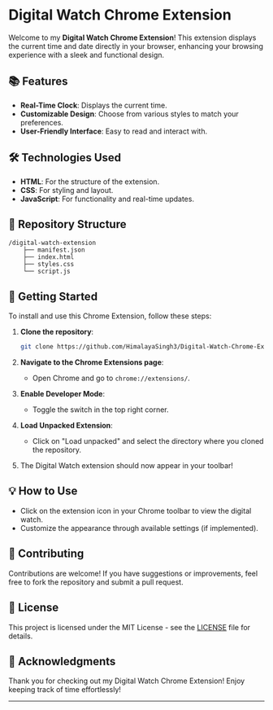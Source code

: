 # Digital Watch Chrome Extension

Welcome to my **Digital Watch Chrome Extension**! This extension displays the current time and date directly in your browser, enhancing your browsing experience with a sleek and functional design.

## 📚 Features

- **Real-Time Clock**: Displays the current time.
- **Customizable Design**: Choose from various styles to match your preferences.
- **User-Friendly Interface**: Easy to read and interact with.

## 🛠 Technologies Used

- **HTML**: For the structure of the extension.
- **CSS**: For styling and layout.
- **JavaScript**: For functionality and real-time updates.

## 📁 Repository Structure

```
/digital-watch-extension
    ├── manifest.json
    ├── index.html
    ├── styles.css
    └── script.js
```

## 🚀 Getting Started

To install and use this Chrome Extension, follow these steps:

1. **Clone the repository**:
   ```bash
   git clone https://github.com/HimalayaSingh3/Digital-Watch-Chrome-Extension.git
   ```

2. **Navigate to the Chrome Extensions page**:
   - Open Chrome and go to `chrome://extensions/`.

3. **Enable Developer Mode**:
   - Toggle the switch in the top right corner.

4. **Load Unpacked Extension**:
   - Click on "Load unpacked" and select the directory where you cloned the repository.

5. The Digital Watch extension should now appear in your toolbar!

## 💡 How to Use

- Click on the extension icon in your Chrome toolbar to view the digital watch.
- Customize the appearance through available settings (if implemented).

## 🤝 Contributing

Contributions are welcome! If you have suggestions or improvements, feel free to fork the repository and submit a pull request.

## 📄 License

This project is licensed under the MIT License - see the [LICENSE](LICENSE) file for details.

## 🙏 Acknowledgments

Thank you for checking out my Digital Watch Chrome Extension! Enjoy keeping track of time effortlessly!

---
